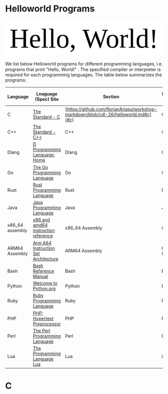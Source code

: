 # Helloworld Programs

![](./helloworld.png)

We list below Helloworld programs for diﬀerent programming languages, i.e. programs that print "Hello, World!"
. The
specified compiler or interpreter is required for each programming languages.
The table below summarizes the programs:

| Language | Lnaguage (Spec) Site | Section | Build / Run Toolchain | Debian / Ubuntu Packages |
| -------- | -------------------- | ------- | --------------------- | ------------------------ |
| C        | [The Standard - C](https://www.iso-9899.info/wiki/The_Standard)| [https://github.com/florianAriasu/workshop-markdown/blob/cdl-26/helloworld.md#c](#c) | GCC | build-essetial |
| C++ | [The Standard - C++](https://isocpp.org/std/the-standard) | C++ | GCC / G++ | build-essential, g++ |
| Dlang | [D Programming Language: Home](https://dlang.org/) | Dlang | GCC / GDC | build-essential, gdc |
| Go | [The Go Programming Language](https://go.dev/) | Go | Go | golang |
| Rust | [Rust Programming Language](https://www.rust-lang.org/) | Rust | Rust(Crate) | rustlang |
| Java | [Java Programming Language](https://docs.oracle.com/javase/8/docs/technotes/guides/language/#:~:text=The%20Java%E2%84%A2%20Programming%20Language,the%20Java%20Virtual%20Machine%20Specification.) | Java | JDK | openjdk-17-jdk |
| x86_64 assembly | [x86 and amd64 instruction reference](https://www.felixcloutier.com/x86/) | x86_64 Assembly | GCC / GAS | build-essential |
| ARM64 Assembly | [Arm A64 Instruction Set Architecture](https://developer.arm.com/documentation/ddi0596/latest/) | ARM64 Assembly | GCC / GAS (AArch) | build-essential |
| Bash | [Bash Reference Manual](https://www.gnu.org/software/bash/) | Bash | Bash | bash |
| Python | [Welcome to Python.org](https://www.python.org/) | Python | Python | python |
| Ruby | [Ruby Programming Language](https://www.ruby-lang.org/en/) | Ruby | Ruby | ruby |
| PHP | [PHP: Hypertext Preprocessor](https://www.php.net/) | PHP | PHP | php |
| Perl | [The Perl Programming Language](https://www.perl.org/) | Perl | Perl | perl |
| Lua | [The Programming Language Lua](https://www.lua.org/) | Lua | Lua | lua |


# C